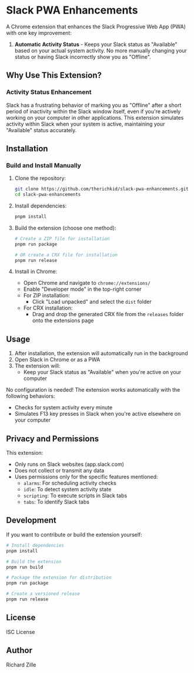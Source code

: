# Slack PWA Enhancements

A Chrome extension that enhances the Slack Progressive Web App (PWA) with one key improvement:

1. **Automatic Activity Status** - Keeps your Slack status as "Available" based on your actual system activity. No more manually changing your status or having Slack incorrectly show you as "Offline".

## Why Use This Extension?

### Activity Status Enhancement

Slack has a frustrating behavior of marking you as "Offline" after a short period of inactivity within the Slack window itself, even if you're actively working on your computer in other applications. This extension simulates activity within Slack when your system is active, maintaining your "Available" status accurately.

## Installation

### Build and Install Manually

1. Clone the repository:
   ```bash
   git clone https://github.com/therichkid/slack-pwa-enhancements.git
   cd slack-pwa-enhancements
   ```

2. Install dependencies:
   ```bash
   pnpm install
   ```

3. Build the extension (choose one method):
   ```bash
   # Create a ZIP file for installation
   pnpm run package

   # OR create a CRX file for installation
   pnpm run release
   ```

4. Install in Chrome:
   - Open Chrome and navigate to `chrome://extensions/`
   - Enable "Developer mode" in the top-right corner
   - For ZIP installation:
     - Click "Load unpacked" and select the `dist` folder
   - For CRX installation:
     - Drag and drop the generated CRX file from the `releases` folder onto the extensions page

## Usage

1. After installation, the extension will automatically run in the background
2. Open Slack in Chrome or as a PWA
3. The extension will:
   - Keep your Slack status as "Available" when you're active on your computer

No configuration is needed! The extension works automatically with the following behaviors:
- Checks for system activity every minute
- Simulates F13 key presses in Slack when you're active elsewhere on your computer

## Privacy and Permissions

This extension:
- Only runs on Slack websites (app.slack.com)
- Does not collect or transmit any data
- Uses permissions only for the specific features mentioned:
  - `alarms`: For scheduling activity checks
  - `idle`: To detect system activity state
  - `scripting`: To execute scripts in Slack tabs
  - `tabs`: To identify Slack tabs

## Development

If you want to contribute or build the extension yourself:

```bash
# Install dependencies
pnpm install

# Build the extension
pnpm run build

# Package the extension for distribution
pnpm run package

# Create a versioned release
pnpm run release
```

## License

ISC License

## Author

Richard Zille
